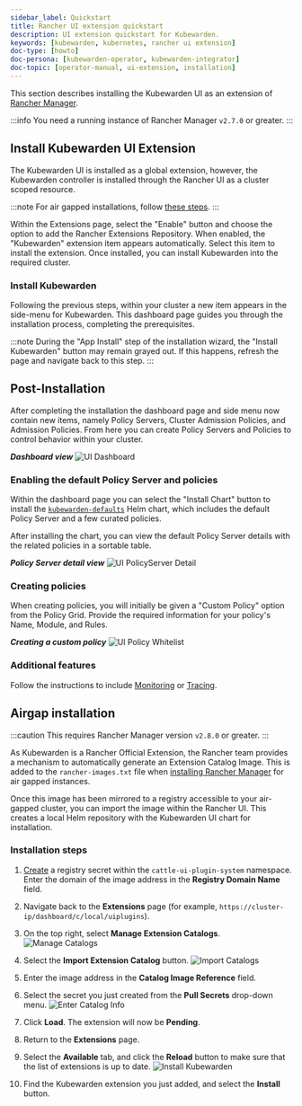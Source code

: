 ```yaml
---
sidebar_label: Quickstart
title: Rancher UI extension quickstart
description: UI extension quickstart for Kubewarden.
keywords: [kubewarden, kubernetes, rancher ui extension]
doc-type: [howto]
doc-persona: [kubewarden-operator, kubewarden-integrator]
doc-topic: [operator-manual, ui-extension, installation]
---
```


<head>
  <link rel="canonical" href="https://docs.kubewarden.io/howtos/ui-extension/install"/>
</head>

This section describes installing the Kubewarden UI as an extension of
[Rancher Manager](https://github.com/rancher/rancher).

:::info
You need a running instance of Rancher Manager `v2.7.0` or greater.
:::

## Install Kubewarden UI Extension

The Kubewarden UI is installed as a global extension,
however,
the Kubewarden controller is installed through the Rancher UI as a cluster scoped resource.

:::note
For air gapped installations, follow [these steps](../airgap/02-install.md).
:::

Within the Extensions page,
select the "Enable" button and choose the option to add the Rancher Extensions Repository.
When enabled, the "Kubewarden" extension item appears automatically.
Select this item to install the extension.
Once installed, you can install Kubewarden into the required cluster.

### Install Kubewarden

Following the previous steps, within your cluster a new item appears in the side-menu for Kubewarden.
This dashboard page guides you through the installation process, completing the prerequisites.

:::note
During the "App Install" step of the installation wizard,
the "Install Kubewarden" button may remain grayed out.
If this happens, refresh the page and navigate back to this step.
:::

## Post-Installation

After completing the installation the dashboard page and side menu now contain new items,
namely Policy Servers, Cluster Admission Policies, and Admission Policies.
From here you can create Policy Servers and Policies to control behavior within your cluster.

___Dashboard view___
![UI Dashboard](/img/ui_dashboard.png)

### Enabling the default Policy Server and policies

Within the dashboard page you can select the "Install Chart" button to install the
[`kubewarden-defaults`](https://github.com/kubewarden/helm-charts/tree/main/charts/kubewarden-defaults)
Helm chart,
which includes the default Policy Server and a few curated policies.

After installing the chart, you can view the default Policy Server details with the related policies in a sortable table.

___Policy Server detail view___
![UI PolicyServer Detail](/img/ui_policyserver_detail.png)

### Creating policies

When creating policies, you will initially be given a "Custom Policy" option from the Policy Grid.
Provide the required information for your policy's Name, Module, and Rules.

___Creating a custom policy___
![UI Policy Whitelist](/img/ui_policy_custom.png)

### Additional features

Follow the instructions to include [Monitoring](./02-metrics.md) or [Tracing](./03-tracing.md).

## Airgap installation

:::caution
This requires Rancher Manager version `v2.8.0` or greater.
:::

As Kubewarden is a Rancher Official Extension,
the Rancher team provides a mechanism to automatically generate an Extension Catalog Image.
This is added to the `rancher-images.txt` file when
[installing Rancher Manager](https://ranchermanager.docs.rancher.com/getting-started/installation-and-upgrade/other-installation-methods/air-gapped-helm-cli-install/publish-images#1-find-the-required-assets-for-your-rancher-version)
for air gapped instances.

Once this image has been mirrored to a registry accessible to your air-gapped cluster,
you can import the image within the Rancher UI.
This creates a local Helm repository with the Kubewarden UI chart for installation.

### Installation steps

1. [Create](https://ranchermanager.docs.rancher.com/how-to-guides/new-user-guides/kubernetes-resources-setup/secrets)
a registry secret within the `cattle-ui-plugin-system` namespace.
Enter the domain of the image address in the __Registry Domain Name__ field.

1. Navigate back to the __Extensions__ page
(for example, `https://cluster-ip/dashboard/c/local/uiplugins`).

1. On the top right, select __Manage Extension Catalogs__.
![Manage Catalogs](/img/ui_airgap_01.png)

1. Select the __Import Extension Catalog__ button.
![Import Catalogs](/img/ui_airgap_02.png)

1. Enter the image address in the __Catalog Image Reference__ field.

1. Select the secret you just created from the __Pull Secrets__ drop-down menu.
![Enter Catalog Info](/img/ui_airgap_03.png)

1. Click __Load__. The extension will now be __Pending__.

1. Return to the __Extensions__ page.

1. Select the __Available__ tab,
and click the __Reload__ button to make sure that the list of extensions is up to date.
![Install Kubewarden](/img/ui_airgap_04.png)

1. Find the Kubewarden extension you just added, and select the __Install__ button.

